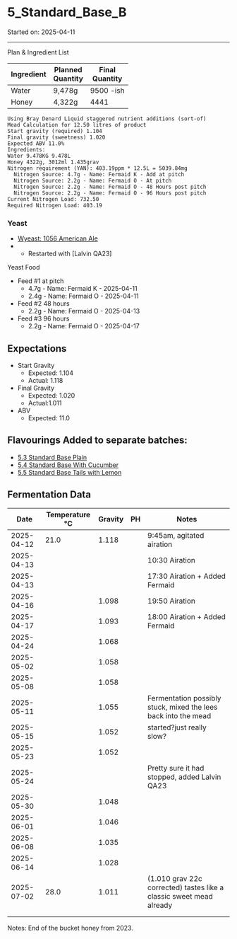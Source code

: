 <h1> 5_Standard_Base_B </h1>
Started on: 2025-04-11
<hr>
Plan & Ingredient List

| Ingredient | Planned<br/>Quantity | Final<br/>Quantity |
|------------|----------------------|--------------------|
| Water      | 9,478g               | 9500 -ish          |
| Honey      | 4,322g               | 4441               |

```
Using Bray Denard Liquid staggered nutrient additions (sort-of)
Mead Calculation for 12.50 litres of product
Start gravity (required) 1.104
Final gravity (sweetness) 1.020
Expected ABV 11.0%
Ingredients:
Water 9.478KG 9.478L
Honey 4322g, 3012ml 1.435grav
Nitrogen requirement (YAN): 403.19ppm * 12.5L = 5039.84mg
  Nitrogen Source: 4.7g - Name: Fermaid K - Add at pitch
  Nitrogen Source: 2.2g - Name: Fermaid O - At pitch
  Nitrogen Source: 2.2g - Name: Fermaid O - 48 Hours post pitch
  Nitrogen Source: 2.2g - Name: Fermaid O - 96 Hours post pitch
Current Nitrogen Load: 732.50
Required Nitrogen Load: 403.19
```

### Yeast

- [Wyeast: 1056 American Ale](https://wyeastlab.com/product/american-ale/)
-
    - Restarted with [Lalvin QA23]

Yeast Food

- Feed #1 at pitch
    - 4.7g - Name: Fermaid K - 2025-04-11
    - 2.4g - Name: Fermaid O - 2025-04-11
- Feed #2 48 hours
    - 2.2g - Name: Fermaid O - 2025-04-13
- Feed #3 96 hours
    - 2.2g - Name: Fermaid O - 2025-04-17

## Expectations

- Start Gravity
    - Expected: 1.104
    - Actual: 1.118
- Final Gravity
    - Expected: 1.020
    - Actual:1.011
- ABV
    - Expected: 11.0

## Flavourings Added to separate batches:

- <a href="Recipe%20List/5_3_Standard_Base_Plain.md"> 5.3 Standard Base Plain</a><br>
- <a href="Recipe%20List/5_4_Standard_Base_With_Cucumber.md"> 5.4 Standard Base With Cucumber</a><br>
- <a href="Recipe%20List/5_5_Standard_Base_Tails_with_Lemon.md"> 5.5 Standard Base Tails with Lemon</a>

<h2>Fermentation Data</h2>

| Date       | Temperature °C | Gravity | PH | Notes                                                               |
|------------|----------------|---------|----|---------------------------------------------------------------------|
| 2025-04-12 | 21.0           | 1.118   |    | 9:45am, agitated airation                                           |
| 2025-04-13 |                |         |    | 10:30 Airation                                                      |
| 2025-04-13 |                |         |    | 17:30 Airation + Added Fermaid                                      |
| 2025-04-16 |                | 1.098   |    | 19:50 Airation                                                      |
| 2025-04-17 |                | 1.093   |    | 18:00 Airation + Added Fermaid                                      |
| 2025-04-24 |                | 1.068   |    |                                                                     |
| 2025-05-02 |                | 1.058   |    |                                                                     |
| 2025-05-08 |                | 1.058   |    |                                                                     |
| 2025-05-11 |                | 1.055   |    | Fermentation possibly stuck, mixed the lees back into the mead      |
| 2025-05-15 |                | 1.052   |    | started?just really slow?                                           |
| 2025-05-23 |                | 1.052   |    |                                                                     |
| 2025-05-24 |                |         |    | Pretty sure it had stopped, added Lalvin QA23                       |
| 2025-05-30 |                | 1.048   |    |                                                                     |
| 2025-06-01 |                | 1.046   |    |                                                                     |
| 2025-06-08 |                | 1.035   |    |                                                                     |
| 2025-06-14 |                | 1.028   |    |                                                                     |
| 2025-07-02 | 28.0           | 1.011   |    | (1.010 grav 22c corrected) tastes like a classic sweet mead already |
|            |                |         |    |                                                                     |
|            |                |         |    |                                                                     |

Notes:
End of the bucket honey from 2023. 
